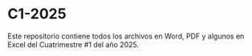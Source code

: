 # C1-2025
Este repositorio contiene todos los archivos en Word, PDF y algunos en Excel del Cuatrimestre #1 del año 2025. 
